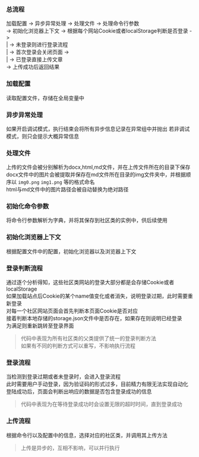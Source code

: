 ### 总流程

加载配置 -> 异步异常处理 -> 处理文件 -> 处理命令行参数  
-> 初始化浏览器上下文 -> 根据每个网站Cookie或者localStorage判断是否登录 ->  
| -> 未登录则进行登录流程  
| -> 首次登录会关闭页面   ->  
| -> 已登录直接上传文章  
-> 上传成功后返回结果  

### 加载配置

读取配置文件，存储在全局变量中

### 异步异常处理

如果开启调试模式，执行结束会将所有异步信息记录在异常组中并抛出
若非调试模式，则只会提示大概异常信息

### 处理文件

上传的文件会被分别解析为docx,html,md文件，并在上传文件所在的目录下保存
docx文件中的图片会被提取并保存在md文件所在目录的img文件夹中，并根据顺序以 `img0.png` `img1.png` 等的格式命名  
html与md文件中的图片路径会被自动替换为绝对路径

### 初始化命令参数

将命令行参数解析为字典，并将其保存到社区类的实例中，供后续使用

### 初始化浏览器上下文

根据配置文件中的配置，初始化浏览器以及浏览器上下文

### 登录判断流程
通过逐个分析得知，这些社区类网站的登录大部分都是会存储Cookie或者localStorage  
如果加载站点后Cookie的某个name值变化或者消失，说明登录过期，此时需要重新登录  
对每一个社区网站页面会首先判断本页面Cookie是否对应  
接着判断本地存储的storage.json文件中是否存在，如果存在则说明已经登录  
为满足则重新跳转至登录界面  
> 代码中表现为所有社区类的父类提供了统一的登录判断方法  
> 如果有不同的判断方式可以重写，不影响执行流程

### 登录流程

当检测到登录过期或者未登录时，会进入登录流程  
此时需要用户手动登录，因为验证码的形式过多，目前精力有限无法实现自动化    
登陆成功后，页面会判断出响应的数据是否包含登录成功的信息  
> 代码中表现为在等待登录成功时会设置无限的超时时间，直到登录成功  

### 上传流程

根据命令行以及配置中的信息，选择对应的社区类，并调用其上传方法  
> 上传是异步的，互相不影响，可以并行执行  